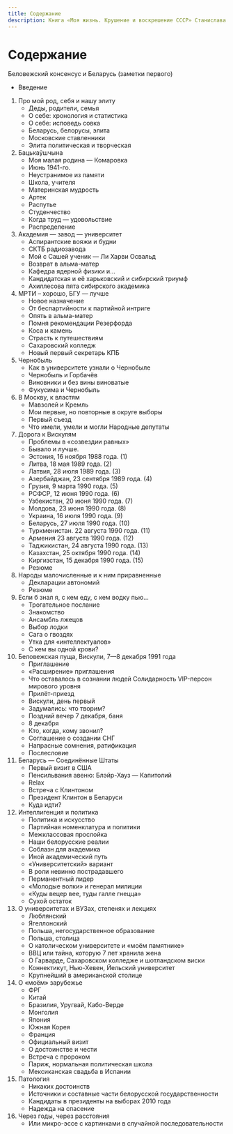 ```yaml
---
title: Содержание
description: Книга «Моя жизнь. Крушение и воскрешение СССР» Станислава Шушкевича. Содержание.
---
```


# Содержание

Беловежский консенсус и Беларусь (заметки первого)

- Введение
1. Про мой род, себя и нашу элиту
    - Деды, родители, семья
    - О себе: хронология и статистика
    - О себе: исповедь совка
    - Беларусь, белорусы, элита
    - Московские ставленники
    - Элита политическая и творческая
2. Бацькаўшчына
    - Моя малая родина — Комаровка
    - Июнь 1941-го.
    - Неустранимое из памяти 
    - Школа, учителя
    - Материнская мудрость 
    - Артек 
    - Распутье 
    - Студенчество
    - Когда труд — удовольствие
    - Распределение
3. Академия — завод — университет
    - Аспирантские вояжи и будни
    - СКТБ радиозавода
    - Мой с Сашей ученик — Ли Харви Освальд
    - Возврат в альма-матер 
    - Кафедра ядерной физики и…
    - Кандидатская и её харьковский и сибирский триумф
    - Ахиллесова пята сибирского академика
4. МРТИ – хорошо, БГУ — лучше
    - Новое назначение
    - От беспартийности к партийной интриге
    - Опять в альма-матер
    - Помня рекомендации Резерфорда
    - Коса и камень
    - Страсть к путешествиям
    - Сахаровский колледж
    - Новый первый секретарь КПБ
5. Чернобыль
    - Как в университете узнали о Чернобыле
    - Чернобыль и Горбачёв
    - Виновники и без вины виноватые
    - Фукусима и Чернобыль
6. В Москву, к властям
    - Мавзолей и Кремль 
    - Мои первые, но повторные в округе выборы 
    - Первый съезд 
    - Что имели, умели и могли Народные депутаты
7. Дорога к Вискулям
    - Проблемы в «созвездии равных» 
    - Бывало и лучше.
    - Эстония, 16 ноября 1988 года. (1) 
    - Литва, 18 мая 1989 года. (2) 
    - Латвия, 28 июля 1989 года. (3) 
    - Азербайджан, 23 сентября 1989 года. (4) 
    - Грузия, 9 марта 1990 года. (5) 
    - РСФСР, 12 июня 1990 года. (6)
    - Узбекистан, 20 июня 1990 года. (7)
    - Молдова, 23 июня 1990 года. (8)
    - Украина, 16 июля 1990 года. (9)
    - Беларусь, 27 июля 1990 года. (10)
    - Туркменистан. 22 августа 1990 года. (11)
    - Армения 23 августа 1990 года. (12)
    - Таджикистан, 24 августа 1990 года. (13) 
    - Казахстан, 25 октября 1990 года. (14) 
    - Киргизстан, 15 декабря 1990 года. (15) 
    - Резюме
8. Народы малочисленные и к ним приравненные
    - Декларации автономий
    - Резюме
9. Если б знал я, с кем еду, с кем водку пью...
    - Трогательное послание 
    - Знакомство 
    - Ансамбль лжецов 
    - Выбор лодки
    - Сага о гвоздях 
    - Утка для «интеллектуалов»
    - С кем вы одной крови?
10. Беловежская пуща, Вискули, 7—8 декабря 1991 года
    - Приглашение
    - «Расширение» приглашения
    - Что оставалось в сознании людей Солидарность VIP-персон мирового уровня
    - Прилёт-приезд
    - Вискули, день первый
    - Задумались: что творим?
    - Поздний вечер 7 декабря, баня
    - 8 декабря
    - Кто, когда, кому звонил?
    - Соглашение о создании СНГ
    - Напрасные сомнения, ратификация 
    - Послесловие
11. Беларусь — Соединённые Штаты
    - Первый визит в США 
    - Пенсильвания авеню: Блэйр-Хауз — Капитолий 
    - Relax 
    - Встреча с Клинтоном 
    - Президент Клинтон в Беларуси 
    - Куда идти?
12. Интеллигенция и политика
    - Политика и искусство 
    - Партийная номенклатура и политики
    - Межклассовая прослойка 
    - Наши белорусские реалии
    - Соблазн для академика 
    - Иной академический путь 
    - «Университетский» вариант 
    - В роли невинно пострадавшего
    - Перманентный лидер 
    - «Молодые волки» и генерал милиции 
    - «Куды вецер вее, туды галле гнецца» 
    - Сухой остаток
13. О университетах и ВУЗах, степенях и лекциях
    - Люблянский
    - Ягеллонский 
    - Польша, негосударственное образование 
    - Польша, столица 
    - О католическом университете и «моём памятнике» 
    - ВВЦ или тайна, которую 7 лет хранила жена
    - О Гарварде, Сахаровском колледже и шотландском виски 
    - Коннектикут, Нью-Хевен, Йельский университет 
    - Крупнейший в американской столице
14. О «моём» зарубежье
    - ФРГ
    - Китай 
    - Бразилия, Уругвай, Кабо-Верде
    - Монголия
    - Япония 
    - Южная Корея 
    - Франция 
    - Официальный визит
    - О достоинстве и чести 
    - Встреча с пророком 
    - Париж, нормальная политическая школа 
    - Мексиканская свадьба в Испании
15. Патология
    - Никаких достоинств
    - Источники и составные части белорусской государственности 
    - Кандидаты в президенты на выборах 2010 года 
    - Надежда на спасение
16. Через годы, через расстояния
    - Или микро-эссе с картинками в случайной последовательности
